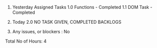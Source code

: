 1. Yesterday
Assigned Tasks
1.0 Functions - Completed
1.1 DOM Task - Completed

2. Today
2.0 NO TASK GIVEN, COMPLETED BACKLOGS

3. Any issues, or blockers : No

Total No of Hours: 4